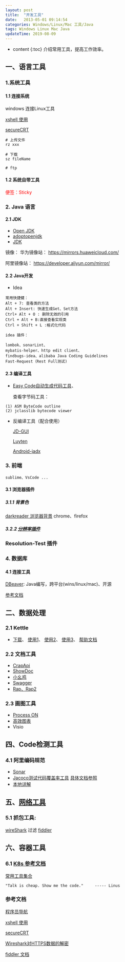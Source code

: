 ```yaml
---
layout: post
title:  "开发工具"
date:   2013-05-01 09:14:54
categories: Windows/Linux/Mac 工具/Java
tags: Windows Linux Mac Java
updateTime: 2019-08-09
---
```


* content
{:toc}
介绍常用工具，提高工作效率。

## 一、语言工具

### 1.系统工具

#### 1.1  连接系统

windows 连接Linux工具

[xshell 使用](https://blog.51cto.com/molewan/1942173)

[secureCRT](https://blog.csdn.net/qq_39052513/article/details/100272502)

```shell
# 上传文件
rz xxx

# 下载 
sz fileName

# ftp
```

#### 1.2 系统自带工具

<font color='red'>便签：Sticky</font>

### 2. Java 语言

#### 2.1 JDK

- [Open JDK](http://jdk.java.net/archive/)
- [adoptopenjdk](https://adoptopenjdk.net/releases.html?variant=openjdk11&jvmVariant=hotspot)
- [JDK](https://repo.huaweicloud.com:8443/artifactory/java-local/jdk/)


镜像：
华为镜像站：
https://mirrors.huaweicloud.com/

阿里镜像站：
https://developer.aliyun.com/mirror/

#### 2.2 Java开发

- Idea

```
常用快捷健： 
Alt + 7: 查看类的方法
Alt + Insert: 快速生成Get、Set方法
Ctrl+ Alt + O : 删除无效的引用
Ctrl + Alt + B:直接查看实现类
Ctrl + Shift + L :格式化代码
```



	idea 插件：

```
lombok、sonarLint、
mybatis-helper、http edit client、
findbugs-idea、alibaba Java Coding Guidelines
Fast-Request（Rest Full测试)
```

#### 2.3 编译工具

- [Easy Code自动生成代码工具](https://mp.weixin.qq.com/s/Be6obDGrQOUEx8rZu7omOQ)、

  查看字节码工具：

```
(1) ASM ByteCode outline
(2) jclasslib bytecode viewer

```

- 反编译工具（配合使用）

  [JD-GUI](http://jd.benow.ca/)

  [Luyten](https://github.com/deathmarine/Luyten)

  [Android-jadx](https://github.com/skylot/jadx/)

### 3. 前端

    sublime、VsCode ...


#### 3.1 浏览器插件

##### 3.1.1 背景色

   [darkreader 浏览器背景](https://github.com/darkreader/darkreader) chrome、firefox

##### 3.2.2 [分辨率插件](https://www.jianshu.com/p/88f573fa770b)

### 	Resolution-Test 插件





### 4. 数据库

#### 4.1 连接工具

[DBeaver](https://github.com/dbeaver/dbeaver): Java编写，跨平台(wins/linux/mac)、开源 

[参考文档](https://mp.weixin.qq.com/s/mpTKyTajSNg8Aoc5Kp8jZg)





## 二、数据处理

### 2.1 Kettle

- [下载](https://sourceforge.net/projects/pentaho/files/Data%20Integration/)、
  [使用1](https://segmentfault.com/a/1190000018898758?utm_source=tag-newest)、
  [使用2](https://www.cnblogs.com/limengqiang/archive/2013/01/16/KettleApply2.html)、
  [使用3](https://blog.csdn.net/u013468915/article/details/82628024)、
  [帮助文档](https://help.pentaho.com)

### 2.2 文档工具

- [CrapApi](https://github.com/EhsanTang/ApiManager)
- [ShowDoc](https://github.com/star7th/showdoc)
- [小幺鸡](https://gitee.com/zhoujingjie/apiManager)
- [Swagger](https://github.com/swagger-api)
- [Rap、Rap2](https://github.com/thx/rap2-delos)

### 2.3  画图工具

- [Process ON](https://processon.com/)
- [高效图表](https://www.zybuluo.com/mdeditor)
- Visio


## 四、Code检测工具

### 4.1  阿里编码规范

- [Sonar](https://github.com/SonarSource/)
- [Jacoco测试代码覆盖率工具](https://www.jacoco.org/jacoco/trunk/doc/index.html) 
  [具体文档参照](https://www.jacoco.org/jacoco/trunk/doc/examples/build/build.xml)
- [本地详解](https://www.jianshu.com/p/b22c8edf0299)



## 五、[网络工具](http://uuzdaisuki.com/#blog)

### 5.1 抓包工具:

[wireShark](https://www.cnblogs.com/mq0036/p/11187138.html) 过滤
[fiddler](https://www.telerik.com/download/fiddler)



## 六、容器工具

### 6.1  [K8s 参考文档](https://github.com/rootsongjc/kubernetes-handbook)



[常用工具集合](https://mp.weixin.qq.com/s?__biz=MzA5NDIzNzY1OQ==&mid=2735614209&idx=1&sn=c3fc396ffe327225047c895ce360149a&chksm=b6ab2fb581dca6a3a6c87312bcbbd8c9793962b6dab5a0fb299f24b0d3391a2b8d0da75acf9c&mpshare=1&scene=1&srcid=0816tGKlyI9UrSuqOB4woe7O&sharer_sharetime=1565921796167&sharer_shareid=79bc67671d0e2d9a0caaac75dc82d7c8&key=4f69d300bf256b2c1326936a9129910e9e742e5da0fb7807dfcdf179a59e85a93a72cb5a51360cb25571068ca5b3b26921b001d25c7829342181e5c07dc288f730607776173301b6aebddf94c829b6c4&ascene=1&uin=MTU2MTg5NDI0MQ%3D%3D&devicetype=Windows+10&version=62060841&lang=zh_CN&pass_ticket=zFCYJLDpT7tX5jR0eeDWpr0JHUB8c6JXXz895I6FhBTDWzcKtCkMO3m6OEBBCqKx)



``` shell
"Talk is cheap. Show me the code."     ----- Linus
```

### 参考文档

[程序员导航](http://tooool.org/)

[xshell 使用](https://blog.51cto.com/molewan/1942173)

[secureCRT](https://blog.csdn.net/qq_39052513/article/details/100272502)

[Wireshark对HTTPS数据的解密](https://www.jianshu.com/p/2dbed1ed9191)

[fiddler 文档](https://www.cnblogs.com/yyhh/p/5140852.html)


